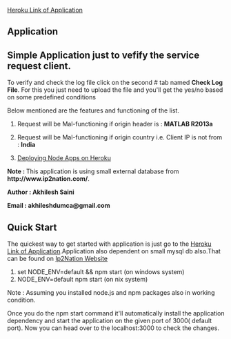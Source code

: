 

<a href="https://glacial-ocean-79144.herokuapp.com">Heroku Link of Application</a>

## Application

<h2>Simple Application just to vefify the service request client.</h2>
<p>To verify and check the log file click on the second # tab named <b>Check Log File</b>. For this you just need to upload the file and you'll get the yes/no based on some predefined conditions</p>
<p>Below mentioned are the features and functioning of the list.</p>
<ol>
	<li><p>Request will be Mal-functioning if origin header is : <b>MATLAB R2013a</b></p></li>
	<li><p>Request will be Mal-functioning if origin country i.e. Client IP is not from : <b>India</b></p></li>
	<li><a href="lb-1.log">Deploying Node Apps on Heroku</a></li>
</ol>
<p><b>Note : </b>This application is using small external database from <b>http://www.ip2nation.com/</b>.</p>
<p><b>Author : Akhilesh Saini</b></p>
<p><b>Email : akhileshdumca@gmail.com</b></p>

## Quick Start

  The quickest way to get started with application is just go to the <a href="https://glacial-ocean-79144.herokuapp.com">Heroku Link of Application</a>.Application also dependent on small mysql db also.That can be found on <a href="http://www.ip2nation.com/ip2nation/Download">Ip2Nation Website</a>

  1. set NODE_ENV=default && npm start (on windows system)
  2. NODE_ENV=default npm start (on nix system)


  Note : Assuming you installed node.js and npm packages also in working condition.

  Once you do the npm start command it'll automatically install the application dependency and start the application on the given port of 3000( default port).
	Now you can head over to the localhost:3000 to check the changes.

